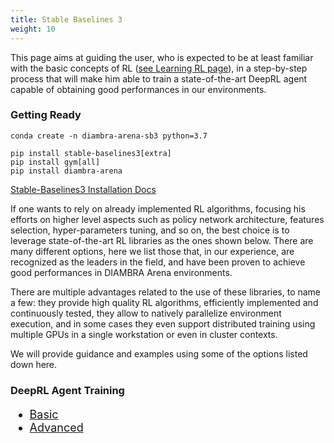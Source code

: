 ```yaml
---
title: Stable Baselines 3
weight: 10
---
```


This page aims at guiding the user, who is expected to be at least familiar with the basic concepts of RL ([see Learning RL page](/deeprltraining/learningrl/)), in a step-by-step process that will make him able to train a state-of-the-art DeepRL agent capable of obtaining good performances in our environments.

### Getting Ready

```shell
conda create -n diambra-arena-sb3 python=3.7
```

```shell
pip install stable-baselines3[extra]
pip install gym[all]
pip install diambra-arena
```

<a href="https://stable-baselines3.readthedocs.io/en/master/guide/install.html" target="_blank">Stable-Baselines3 Installation Docs</a>

If one wants to rely on already implemented RL algorithms, focusing his efforts on higher level aspects such as policy network architecture, features selection, hyper-parameters tuning, and so on, the best choice is to leverage state-of-the-art RL libraries as the ones shown below. There are many different options, here we list those that, in our experience, are recognized as the leaders in the field, and have been proven to achieve good performances in DIAMBRA Arena environments.

There are multiple advantages related to the use of these libraries, to name a few: they provide high quality RL algorithms, efficiently implemented and continuously tested, they allow to natively parallelize environment execution, and in some cases they even support distributed training using multiple GPUs in a single workstation or even in cluster contexts.

We will provide guidance and examples using some of the options listed down here.

### DeepRL Agent Training

<div style="font-size:1.125rem;">

- <a href="./basic/">Basic</a>
- <a href="./advanced/">Advanced</a>

</div>
